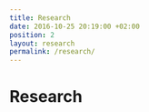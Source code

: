 ```yaml
---
title: Research
date: 2016-10-25 20:19:00 +02:00
position: 2
layout: research
permalink: /research/
---
```


# Research
